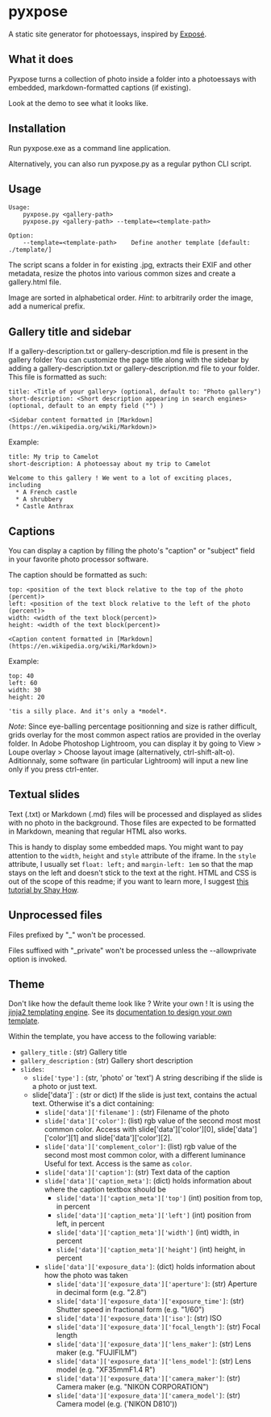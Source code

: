 pyxpose
=======
A static site generator for photoessays, inspired by [Exposé](https://github.com/Jack000/Expose).

What it does
-------------
Pyxpose turns a collection of photo inside a folder into a photoessays with embedded, markdown-formatted captions (if existing).

Look at the demo to see what it looks like.

Installation
------------
Run pyxpose.exe as a command line application.

Alternatively, you can also run pyxpose.py as a regular python CLI script.

Usage
-----

```
Usage:
    pyxpose.py <gallery-path>
    pyxpose.py <gallery-path> --template=<template-path>

Option:
    --template=<template-path>    Define another template [default: ./template/]
```

The script scans a folder in <gallery-path> for existing .jpg, extracts their EXIF and other metadata, resize the photos into various common sizes and create a gallery.html file.

Image are sorted in alphabetical order. *Hint*: to arbitrarily order the image, add a numerical prefix.

Gallery title and sidebar
-------------------------
If a gallery-description.txt or gallery-description.md file is present in the gallery folder
You can customize the page title along with the sidebar by adding a gallery-description.txt or gallery-description.md file to your folder. This file is formatted as such:

```
title: <Title of your gallery> (optional, default to: "Photo gallery")
short-description: <Short description appearing in search engines> (optional, default to an empty field ("") )

<Sidebar content formatted in [Markdown](https://en.wikipedia.org/wiki/Markdown)>
```

Example:

```
title: My trip to Camelot
short-description: A photoessay about my trip to Camelot

Welcome to this gallery ! We went to a lot of exciting places, including
  * A French castle
  * A shrubbery
  * Castle Anthrax
```

Captions
--------
You can display a caption  by filling the photo's "caption" or "subject" field  in your favorite photo processor software.

The caption should be formatted as such:

```
top: <position of the text block relative to the top of the photo (percent)>
left: <position of the text block relative to the left of the photo (percent)>
width: <width of the text block(percent)>
height: <width of the text block(percent)>

<Caption content formatted in [Markdown](https://en.wikipedia.org/wiki/Markdown)>
```

Example:

```
top: 40
left: 60
width: 30
height: 20

'tis a silly place. And it's only a *model*.
```

*Note*: Since eye-balling percentage positionning and size is rather difficult, grids overlay for the most common aspect ratios are provided in the overlay folder. In Adobe Photoshop Lightroom, you can display it by going to View > Loupe overlay > Choose layout image (alternatively, ctrl-shift-alt-o). Aditionnaly, some software (in particular Lightroom) will input a new line only if you press ctrl-enter.

Textual slides
--------------
Text (.txt) or Markdown (.md) files will be processed and displayed as slides with no photo in the background. Those files are expected to be formatted in Markdown, meaning that regular HTML also works.

This is handy to display some embedded maps. You might want to pay attention to the `width`, `height` and `style` attribute of the iframe. In the `style` attribute, I usually set `float: left;` and  `margin-left: 1em` so that the map stays on the left and doesn't stick to the text at the right. HTML and CSS is out of the scope of this readme; if you want to learn more, I suggest [this tutorial by Shay How](http://learn.shayhowe.com/).

Unprocessed files
-----------------
Files prefixed by "_" won't be processed.

Files suffixed with "_private" won't be processed unless the --allowprivate option is invoked.

Theme
------
Don't like how the default theme look like ? Write your own ! It is using the [jinja2 templating engine](http://jinja.pocoo.org/). See its [documentation to design your own template](http://jinja.pocoo.org/docs/dev/templates/).

Within the template, you have access to the following variable:
* `gallery_title` : (str) Gallery title
* `gallery_description` : (str) Gallery short description
* `slides`:
  * `slide['type']` : (str, 'photo' or 'text') A string describing if the slide is a photo or just text.
  * slide['data']` : (str or dict) If the slide is just text, contains the actual text. Otherwise it's a dict containing:
    * `slide['data']['filename']` : (str) Filename of the photo
    * `slide['data']['color']`: (list) rgb value of the second most most common color. Access with slide['data']['color'][0], slide['data']['color'][1] and slide['data']['color'][2].
    * `slide['data']['complement_color']`: (list) rgb value of the second most most common color, with a different luminance Useful for text. Access is the same as `color`.
    * `slide['data']['caption']`: (str) Text data of the caption
    * `slide['data']['caption_meta']`: (dict) holds information about where the caption textbox should be
      * `slide['data']['caption_meta']['top']` (int) position from top, in percent
      * `slide['data']['caption_meta']['left']` (int) position from left, in percent
      * `slide['data']['caption_meta']['width']` (int) width, in percent
      * `slide['data']['caption_meta']['height']` (int) height, in percent
    * `slide['data']['exposure_data']`: (dict) holds information about how the photo was taken
      * `slide['data']['exposure_data']['aperture']`: (str) Aperture in decimal form (e.g. "2.8")
      * `slide['data']['exposure_data']['exposure_time']`: (str) Shutter speed in fractional form (e.g. "1/60")
      * `slide['data']['exposure_data']['iso']`: (str) ISO
      * `slide['data']['exposure_data']['focal_length']`: (str) Focal length
      * `slide['data']['exposure_data']['lens_maker']`: (str)  Lens maker (e.g. "FUJIFILM")
      * `slide['data']['exposure_data']['lens_model']`: (str) Lens model (e.g. "XF35mmF1.4 R")
      * `slide['data']['exposure_data']['camera_maker']`: (str) Camera maker (e.g. "NIKON CORPORATION")
      * `slide['data']['exposure_data']['camera_model']`: (str) Camera model (e.g. ('NIKON D810'))
